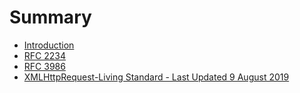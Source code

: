# Summary

* [Introduction](README.md)
* [RFC 2234](chapter1.md)
* [RFC 3986](rfc-3986.md)
* [XMLHttpRequest-Living Standard - Last Updated 9 August 2019](xmlhttprequest-living-standard-last-updated-9-august-2019.md)


